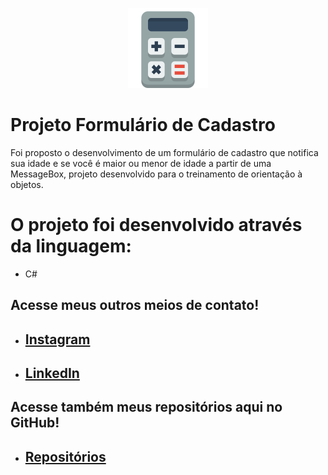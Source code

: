 
<p align="center">
<img src="https://github.com/MatheusFranciscone/projeto-calculadora/blob/master/ativ-calculadora/calculator-icon.png">
</p>

# Projeto Formulário de Cadastro

Foi proposto o desenvolvimento de um formulário de cadastro que notifica sua idade e se você é maior ou menor de idade a partir de uma MessageBox, projeto desenvolvido para o treinamento de orientação à objetos.
 
  # O projeto foi desenvolvido através da linguagem: 
 * C#
 
## Acesse meus outros meios de contato!

 * ## [Instagram](https://www.instagram.com/_franciscone/)
 * ## [LinkedIn](https://www.linkedin.com/in/matheus-franciscone/)
## Acesse também meus repositórios aqui no GitHub!

 * ## [Repositórios](https://github.com/MatheusFranciscone?tab=repositories)
